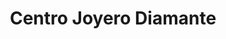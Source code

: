 ---
title: "Centro Joyero Diamante"
url: /toluca-de-lerdo/centro-joyero-diamante/
shop: centro comercial
---